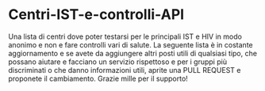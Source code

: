 # Centri-IST-e-controlli-API
Una lista di centri dove poter testarsi per le principali IST e HIV in modo anonimo e non e fare controlli vari di salute. La seguente lista è in costante aggiornamento e se avete da aggiungere altri posti utili di qualsiasi tipo, che possano aiutare e facciano un servizio rispettoso e per i gruppi più discriminati o che danno informazioni utili, aprite una PULL REQUEST e proponete il cambiamento. Grazie mille per il supporto!
